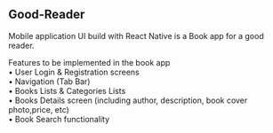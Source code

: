 ## Good-Reader
Mobile application UI build with React Native is a Book app for a good reader. 

Features to be implemented in the book app<br>
• User Login & Registration screens<br>
• Navigation (Tab Bar)<br>
• Books Lists & Categories Lists<br>
• Books Details screen (including author, description, book cover photo,price, etc)<br>
• Book Search functionality<br>
